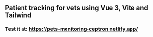 ## Patient tracking for vets using Vue 3, Vite and Tailwind

### Test it at:  https://pets-monitoring-ceptron.netlify.app/